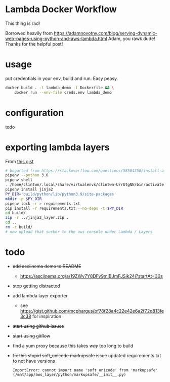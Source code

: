 # Lambda Docker Workflow

This thing is rad!

Borrowed heavily from https://adamnovotny.com/blog/serving-dynamic-web-pages-using-python-and-aws-lambda.html
Adam, you rawk dude! Thanks for the helpful post!

# usage

put credentials in your env, build and run. Easy peasy.

```sh
docker build . -t lambda_demo -f Dockerfile && \
    docker run --env-file creds.env lambda_demo
```

# configuration
  todo

# exporting lambda layers

From [this gist](https://gist.github.com/mcphargus/bf78f28a4c22e42e6a2f72d813fe3c38)

```sh
# bogarted from https://stackoverflow.com/questions/58504350/install-a-package-in-aws-lambda
pipenv --python 3.6
pipenv shell
. /home/clintwn/.local/share/virtualenvs/clintwn-UrrUtgNN/bin/activate
pipenv install jinja2
PY_DIR='build/python/lib/python3.9/site-packages'
mkdir -p $PY_DIR
pipenv lock -r > requirements.txt
pip install -r requirements.txt --no-deps -t $PY_DIR
cd build/
zip -r ../jinja2_layer.zip .
cd ..
rm -r build/
# now upload that sucker to the aws console under Lambda / Layers

```

# todo

- ~~add asciinema demo to README~~
  - https://asciinema.org/a/19ZWv7Y8DFv9mIBJmFJSik24i?startAt=30s
- stop getting distracted
- add lambda layer exporter
  - see https://gist.github.com/mcphargus/bf78f28a4c22e42e6a2f72d813fe3c38 for inspiration
- ~~start using github issues~~
- ~~start using gitflow~~
- find a yum proxy because this takes _way_ too long to build
- ~~fix this stupid soft_unicode markupsafe issue~~ updated requirements.txt to not have versions

  `ImportError: cannot import name 'soft_unicode' from 'markupsafe' (/mnt/app/aws_layer/python/markupsafe/__init__.py)`
